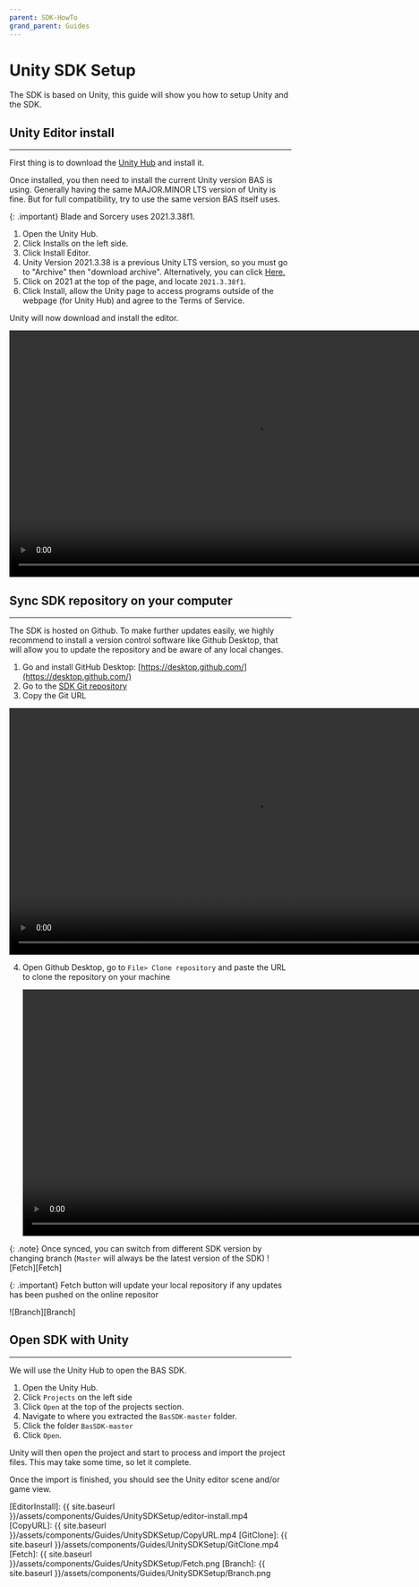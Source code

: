 ```yaml
---
parent: SDK-HowTo
grand_parent: Guides
---
```

# Unity SDK Setup

The SDK is based on Unity, this guide will show you how to setup Unity and the SDK.

## Unity Editor install

---

First thing is to download the [Unity Hub](https://public-cdn.cloud.unity3d.com/hub/prod/UnityHubSetup.exe) and install it.

Once installed, you then need to install the current Unity version BAS is using.
Generally having the same MAJOR.MINOR LTS version of Unity is fine. But for full compatibility, try to use the same version BAS itself uses. 

{: .important}
Blade and Sorcery uses 2021.3.38f1.

1. Open the Unity Hub.
2. Click Installs on the left side.
3. Click Install Editor.
4. Unity Version 2021.3.38 is a previous Unity LTS version, so you must go to "Archive" then "download archive".
Alternatively, you can click [Here.](unityhub://2021.3.38f1/7a2fa5d8d101)  
5. Click on 2021 at the top of the page, and locate `2021.3.38f1`. 
6. Click Install, allow the Unity page to access programs outside of the webpage (for Unity Hub) and agree to the Terms of Service.

Unity will now download and install the editor.

<video src="{{ site.baseurl }}/assets/components/Guides/UnitySDKSetup/editor-install.mp4" width="880" height="440" controls></video>

## Sync SDK repository on your computer

---

The SDK is hosted on Github. To make further updates easily, we highly recommend to install a version control software like Github Desktop, that will allow you to update the repository and be aware of any local changes.

1. Go and install GitHub Desktop: [https://desktop.github.com/](https://desktop.github.com/)
2. Go to the [SDK Git repository](https://github.com/KospY/BasSDK)
3. Copy the Git URL
    
  <video src="{{ site.baseurl }}/assets/components/Guides/UnitySDKSetup/CopyURL.mp4" width="880" height="440" controls></video>
    
4. Open Github Desktop, go to `File> Clone repository` and paste the URL to clone the repository on your machine
    
      <video src="{{ site.baseurl }}/assets/components/Guides/UnitySDKSetup/GitClone.mp4" width="880" height="440" controls></video>
    
{: .note}
Once synced, you can switch from different SDK version by changing branch (`Master` will always be the latest version of the SDK)
![Fetch][Fetch]

{: .important}
Fetch button will update your local repository if any updates has been pushed on the online repositor

![Branch][Branch]

## Open SDK with Unity

---

We will use the Unity Hub to open the BAS SDK.

1. Open the Unity Hub.
2. Click `Projects` on the left side
3. Click `Open` at the top of the projects section.
4. Navigate to where you extracted the `BasSDK-master` folder.
5. Click the folder `BasSDK-master`
6. Click `Open`.

Unity will then open the project and start to process and import the project files. This may take some time, so let it complete.

Once the import is finished, you should see the Unity editor scene and/or game view.

[EditorInstall]: {{ site.baseurl }}/assets/components/Guides/UnitySDKSetup/editor-install.mp4
[CopyURL]: {{ site.baseurl }}/assets/components/Guides/UnitySDKSetup/CopyURL.mp4
[GitClone]: {{ site.baseurl }}/assets/components/Guides/UnitySDKSetup/GitClone.mp4
[Fetch]: {{ site.baseurl }}/assets/components/Guides/UnitySDKSetup/Fetch.png
[Branch]: {{ site.baseurl }}/assets/components/Guides/UnitySDKSetup/Branch.png